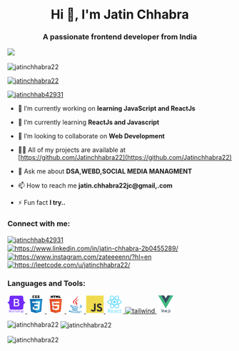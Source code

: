 <h1 align="center">Hi 👋, I'm Jatin Chhabra</h1>
<h3 align="center">A passionate frontend developer from India</h3>

<img src = "https://i.redd.it/n8agw6z2smyb1.gif">

<p align="left"> <img src="https://komarev.com/ghpvc/?username=jatinchhabra22&label=Profile%20views&color=0e75b6&style=flat" alt="jatinchhabra22" /> </p>

<p align="left"> <a href="https://github.com/ryo-ma/github-profile-trophy"><img src="https://github-profile-trophy.vercel.app/?username=jatinchhabra22" alt="jatinchhabra22" /></a> </p>

<p align="left"> <a href="https://twitter.com/jatinchhab42931" target="blank"><img src="https://img.shields.io/twitter/follow/jatinchhab42931?logo=twitter&style=for-the-badge" alt="jatinchhab42931" /></a> </p>

- 🔭 I’m currently working on **learning JavaScript and ReactJs**

- 🌱 I’m currently learning **ReactJs and Javascript**

- 👯 I’m looking to collaborate on **Web Development**

- 👨‍💻 All of my projects are available at [https://github.com/Jatinchhabra22](https://github.com/Jatinchhabra22)

- 💬 Ask me about **DSA,WEBD,SOCIAL MEDIA MANAGMENT**

- 📫 How to reach me **jatin.chhabra22jc@gmail,.com**

- ⚡ Fun fact **I try..**

<h3 align="left">Connect with me:</h3>
<p align="left">
<a href="https://twitter.com/jatinchhab42931" target="blank"><img align="center" src="https://raw.githubusercontent.com/rahuldkjain/github-profile-readme-generator/master/src/images/icons/Social/twitter.svg" alt="jatinchhab42931" height="30" width="40" /></a>
<a href="https://linkedin.com/in/https://www.linkedin.com/in/jatin-chhabra-2b0455289/" target="blank"><img align="center" src="https://raw.githubusercontent.com/rahuldkjain/github-profile-readme-generator/master/src/images/icons/Social/linked-in-alt.svg" alt="https://www.linkedin.com/in/jatin-chhabra-2b0455289/" height="30" width="40" /></a>
<a href="https://instagram.com/https://www.instagram.com/zateeeenn/?hl=en" target="blank"><img align="center" src="https://raw.githubusercontent.com/rahuldkjain/github-profile-readme-generator/master/src/images/icons/Social/instagram.svg" alt="https://www.instagram.com/zateeeenn/?hl=en" height="30" width="40" /></a>
<a href="https://www.leetcode.com/https://leetcode.com/u/jatinchhabra22/" target="blank"><img align="center" src="https://raw.githubusercontent.com/rahuldkjain/github-profile-readme-generator/master/src/images/icons/Social/leet-code.svg" alt="https://leetcode.com/u/jatinchhabra22/" height="30" width="40" /></a>
</p>

<h3 align="left">Languages and Tools:</h3>
<p align="left"> <a href="https://getbootstrap.com" target="_blank" rel="noreferrer"> <img src="https://raw.githubusercontent.com/devicons/devicon/master/icons/bootstrap/bootstrap-plain-wordmark.svg" alt="bootstrap" width="40" height="40"/> </a> <a href="https://www.w3schools.com/css/" target="_blank" rel="noreferrer"> <img src="https://raw.githubusercontent.com/devicons/devicon/master/icons/css3/css3-original-wordmark.svg" alt="css3" width="40" height="40"/> </a> <a href="https://www.w3.org/html/" target="_blank" rel="noreferrer"> <img src="https://raw.githubusercontent.com/devicons/devicon/master/icons/html5/html5-original-wordmark.svg" alt="html5" width="40" height="40"/> </a> <a href="https://www.java.com" target="_blank" rel="noreferrer"> <img src="https://raw.githubusercontent.com/devicons/devicon/master/icons/java/java-original.svg" alt="java" width="40" height="40"/> </a> <a href="https://developer.mozilla.org/en-US/docs/Web/JavaScript" target="_blank" rel="noreferrer"> <img src="https://raw.githubusercontent.com/devicons/devicon/master/icons/javascript/javascript-original.svg" alt="javascript" width="40" height="40"/> </a> <a href="https://reactjs.org/" target="_blank" rel="noreferrer"> <img src="https://raw.githubusercontent.com/devicons/devicon/master/icons/react/react-original-wordmark.svg" alt="react" width="40" height="40"/> </a> <a href="https://tailwindcss.com/" target="_blank" rel="noreferrer"> <img src="https://www.vectorlogo.zone/logos/tailwindcss/tailwindcss-icon.svg" alt="tailwind" width="40" height="40"/> </a> <a href="https://vuejs.org/" target="_blank" rel="noreferrer"> <img src="https://raw.githubusercontent.com/devicons/devicon/master/icons/vuejs/vuejs-original-wordmark.svg" alt="vuejs" width="40" height="40"/> </a> </p>

<p><img align="left" src="https://github-readme-stats.vercel.app/api/top-langs?username=jatinchhabra22&show_icons=true&locale=en&layout=compact" alt="jatinchhabra22" /></p>

<p>&nbsp;<img align="center" src="https://github-readme-stats.vercel.app/api?username=jatinchhabra22&show_icons=true&locale=en" alt="jatinchhabra22" /></p>

<p><img align="center" src="https://github-readme-streak-stats.herokuapp.com/?user=jatinchhabra22&" alt="jatinchhabra22" /></p>
